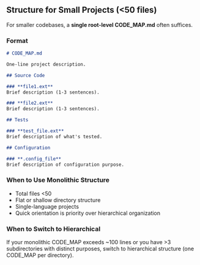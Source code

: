 ## Structure for Small Projects (<50 files)

For smaller codebases, a **single root-level CODE_MAP.md** often suffices.

### Format

```markdown
# CODE_MAP.md

One-line project description.

## Source Code

### **file1.ext**
Brief description (1-3 sentences).

### **file2.ext**
Brief description (1-3 sentences).

## Tests

### **test_file.ext**
Brief description of what's tested.

## Configuration

### **.config_file**
Brief description of configuration purpose.
```

### When to Use Monolithic Structure

- Total files <50
- Flat or shallow directory structure
- Single-language projects
- Quick orientation is priority over hierarchical organization

### When to Switch to Hierarchical

If your monolithic CODE_MAP exceeds ~100 lines or you have >3 subdirectories with distinct purposes, switch to hierarchical structure (one CODE_MAP per directory).
